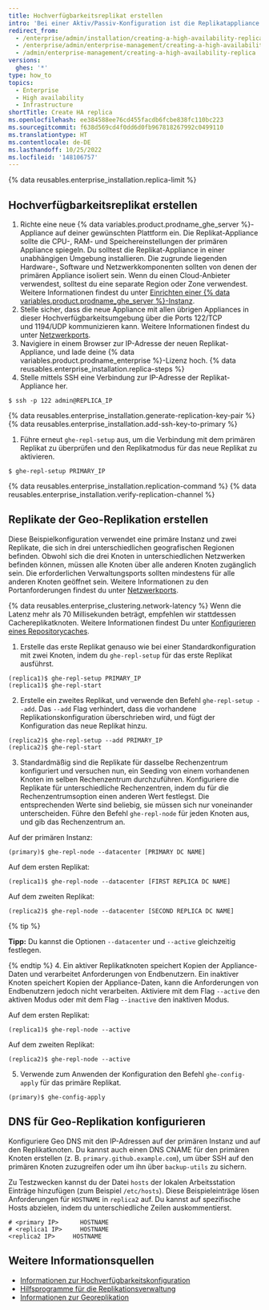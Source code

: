 ```yaml
---
title: Hochverfügbarkeitsreplikat erstellen
intro: 'Bei einer Aktiv/Passiv-Konfiguration ist die Replikatappliance eine redundante Kopie der primären Appliance. Wenn die primäre Appliance ausfällt, ermöglicht der Hochverfügbarkeitsmodus dem Replikat, als primäre Appliance zu fungieren, was eine nur kurzzeitige Dienstunterbrechung ermöglicht.'
redirect_from:
  - /enterprise/admin/installation/creating-a-high-availability-replica
  - /enterprise/admin/enterprise-management/creating-a-high-availability-replica
  - /admin/enterprise-management/creating-a-high-availability-replica
versions:
  ghes: '*'
type: how_to
topics:
  - Enterprise
  - High availability
  - Infrastructure
shortTitle: Create HA replica
ms.openlocfilehash: ee384588ee76cd455facdb6fcbe838fc110bc223
ms.sourcegitcommit: f638d569cd4f0dd6d0fb967818267992c0499110
ms.translationtype: HT
ms.contentlocale: de-DE
ms.lasthandoff: 10/25/2022
ms.locfileid: '148106757'
---
```

{% data reusables.enterprise_installation.replica-limit %}

## Hochverfügbarkeitsreplikat erstellen

1. Richte eine neue {% data variables.product.prodname_ghe_server %}-Appliance auf deiner gewünschten Plattform ein. Die Replikat-Appliance sollte die CPU-, RAM- und Speichereinstellungen der primären Appliance spiegeln. Du solltest die Replikat-Appliance in einer unabhängigen Umgebung installieren. Die zugrunde liegenden Hardware-, Software und Netzwerkkomponenten sollten von denen der primären Appliance isoliert sein. Wenn du einen Cloud-Anbieter verwendest, solltest du eine separate Region oder Zone verwendest. Weitere Informationen findest du unter [Einrichten einer {% data variables.product.prodname_ghe_server %}-Instanz](/enterprise/admin/guides/installation/setting-up-a-github-enterprise-server-instance).
1. Stelle sicher, dass die neue Appliance mit allen übrigen Appliances in dieser Hochverfügbarkeitsumgebung über die Ports 122/TCP und 1194/UDP kommunizieren kann. Weitere Informationen findest du unter [Netzwerkports](/admin/configuration/configuring-network-settings/network-ports#administrative-ports).
1. Navigiere in einem Browser zur IP-Adresse der neuen Replikat-Appliance, und lade deine {% data variables.product.prodname_enterprise %}-Lizenz hoch.
{% data reusables.enterprise_installation.replica-steps %}
1. Stelle mittels SSH eine Verbindung zur IP-Adresse der Replikat-Appliance her.
  ```shell
  $ ssh -p 122 admin@REPLICA_IP
  ```
{% data reusables.enterprise_installation.generate-replication-key-pair %} {% data reusables.enterprise_installation.add-ssh-key-to-primary %}
1. Führe erneut `ghe-repl-setup` aus, um die Verbindung mit dem primären Replikat zu überprüfen und den Replikatmodus für das neue Replikat zu aktivieren.
  ```shell
  $ ghe-repl-setup PRIMARY_IP
  ```
{% data reusables.enterprise_installation.replication-command %} {% data reusables.enterprise_installation.verify-replication-channel %}

## Replikate der Geo-Replikation erstellen

Diese Beispielkonfiguration verwendet eine primäre Instanz und zwei Replikate, die sich in drei unterschiedlichen geografischen Regionen befinden. Obwohl sich die drei Knoten in unterschiedlichen Netzwerken befinden können, müssen alle Knoten über alle anderen Knoten zugänglich sein. Die erforderlichen Verwaltungsports sollten mindestens für alle anderen Knoten geöffnet sein. Weitere Informationen zu den Portanforderungen findest du unter [Netzwerkports](/enterprise/admin/guides/installation/network-ports/#administrative-ports).

{% data reusables.enterprise_clustering.network-latency %} Wenn die Latenz mehr als 70 Millisekunden beträgt, empfehlen wir stattdessen Cachereplikatknoten. Weitere Informationen findest Du unter [Konfigurieren eines Repositorycaches](/admin/enterprise-management/caching-repositories/configuring-a-repository-cache).

1. Erstelle das erste Replikat genauso wie bei einer Standardkonfiguration mit zwei Knoten, indem du `ghe-repl-setup` für das erste Replikat ausführst.
  ```shell
  (replica1)$ ghe-repl-setup PRIMARY_IP
  (replica1)$ ghe-repl-start
  ```
2. Erstelle ein zweites Replikat, und verwende den Befehl `ghe-repl-setup --add`. Das `--add` Flag verhindert, dass die vorhandene Replikationskonfiguration überschrieben wird, und fügt der Konfiguration das neue Replikat hinzu.
  ```shell
  (replica2)$ ghe-repl-setup --add PRIMARY_IP
  (replica2)$ ghe-repl-start
  ```
3. Standardmäßig sind die Replikate für dasselbe Rechenzentrum konfiguriert und versuchen nun, ein Seeding von einem vorhandenen Knoten im selben Rechenzentrum durchzuführen. Konfiguriere die Replikate für unterschiedliche Rechenzentren, indem du für die Rechenzentrumsoption einen anderen Wert festlegst. Die entsprechenden Werte sind beliebig, sie müssen sich nur voneinander unterscheiden. Führe den Befehl `ghe-repl-node` für jeden Knoten aus, und gib das Rechenzentrum an.

  Auf der primären Instanz:
  ```shell
  (primary)$ ghe-repl-node --datacenter [PRIMARY DC NAME]
  ```
  Auf dem ersten Replikat:
  ```shell
  (replica1)$ ghe-repl-node --datacenter [FIRST REPLICA DC NAME]
  ```
  Auf dem zweiten Replikat:
  ```shell
  (replica2)$ ghe-repl-node --datacenter [SECOND REPLICA DC NAME]
  ```
  {% tip %}

  **Tipp:** Du kannst die Optionen `--datacenter` und `--active` gleichzeitig festlegen.

  {% endtip %}
4. Ein aktiver Replikatknoten speichert Kopien der Appliance-Daten und verarbeitet Anforderungen von Endbenutzern. Ein inaktiver Knoten speichert Kopien der Appliance-Daten, kann die Anforderungen von Endbenutzern jedoch nicht verarbeiten. Aktiviere mit dem Flag `--active` den aktiven Modus oder mit dem Flag `--inactive` den inaktiven Modus.

  Auf dem ersten Replikat:
  ```shell
  (replica1)$ ghe-repl-node --active
  ```
  Auf dem zweiten Replikat:
  ```shell
  (replica2)$ ghe-repl-node --active
  ```
5. Verwende zum Anwenden der Konfiguration den Befehl `ghe-config-apply` für das primäre Replikat.
  ```shell
  (primary)$ ghe-config-apply
  ```

## DNS für Geo-Replikation konfigurieren

Konfiguriere Geo DNS mit den IP-Adressen auf der primären Instanz und auf den Replikatknoten. Du kannst auch einen DNS CNAME für den primären Knoten erstellen (z. B. `primary.github.example.com`), um über SSH auf den primären Knoten zuzugreifen oder um ihn über `backup-utils` zu sichern.

Zu Testzwecken kannst du der Datei `hosts` der lokalen Arbeitsstation Einträge hinzufügen (zum Beispiel `/etc/hosts`). Diese Beispieleinträge lösen Anforderungen für `HOSTNAME` in `replica2` auf. Du kannst auf spezifische Hosts abzielen, indem du unterschiedliche Zeilen auskommentierst.

```
# <primary IP>      HOSTNAME 
# <replica1 IP>     HOSTNAME 
<replica2 IP>     HOSTNAME 
```

## Weitere Informationsquellen

- [Informationen zur Hochverfügbarkeitskonfiguration](/enterprise/admin/guides/installation/about-high-availability-configuration)
- [Hilfsprogramme für die Replikationsverwaltung](/enterprise/admin/guides/installation/about-high-availability-configuration/#utilities-for-replication-management)
- [Informationen zur Georeplikation](/enterprise/admin/guides/installation/about-geo-replication/)
